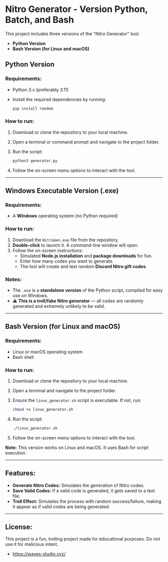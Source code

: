 # Nitro Generator - Version Python, Batch, and Bash

This project includes three versions of the "Nitro Generator" tool:
- **Python Version**
- **Bash Version (for Linux and macOS)**

## Python Version

### Requirements:
- Python 3.x (preferably 3.11)
- Install the required dependencies by running:

    ```bash
    pip install random
    ```

### How to run:
1. Download or clone the repository to your local machine.
2. Open a terminal or command prompt and navigate to the project folder.
3. Run the script:

    ```bash
    python3 generator.py
    ```

4. Follow the on-screen menu options to interact with the tool.

---

## Windows Executable Version (.exe)

### **Requirements:**
- A **Windows** operating system (no Python required)

### **How to run:**
1. Download the `NitroGen.exe` file from the repository.
2. **Double-click** to launch it. A command-line window will open.
3. Follow the on-screen instructions:
   - Simulated **Node.js installation** and **package downloads** for fun.
   - Enter how many codes you want to generate.
   - The tool will create and test random **Discord Nitro gift codes**.

### **Notes:**
- The `.exe` is a **standalone version** of the Python script, compiled for easy use on Windows.
- ⚠️ **This is a troll/fake Nitro generator** — all codes are randomly generated and extremely unlikely to be valid.

---

## Bash Version (for Linux and macOS)

### Requirements:
- Linux or macOS operating system
- Bash shell

### How to run:
1. Download or clone the repository to your local machine.
2. Open a terminal and navigate to the project folder.
3. Ensure the `linux_generator.sh` script is executable. If not, run:

    ```bash
    chmod +x linux_generator.sh
    ```

4. Run the script:

    ```bash
    ./linux_generator.sh
    ```

5. Follow the on-screen menu options to interact with the tool.

**Note:** This version works on Linux and macOS. It uses Bash for script execution.

---

## Features:
- **Generate Nitro Codes:** Simulates the generation of Nitro codes.
- **Save Valid Codes:** If a valid code is generated, it gets saved to a text file.
- **Troll Effect:** Simulates the process with random success/failure, making it appear as if valid codes are being generated.

---

## License:
This project is a fun, trolling project made for educational purposes. Do not use it for malicious intent.

- https://waves-studio.xyz/
